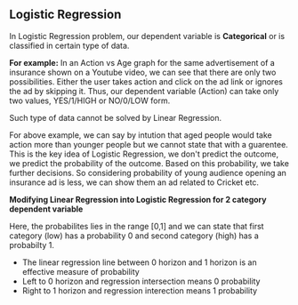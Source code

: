 ## Logistic Regression

In Logistic Regression problem, our dependent variable is **Categorical** or is classified in certain type of data.

**For example:** In an Action vs Age graph for the same advertisement of a insurance shown on a Youtube video, we can see that there are only two possibilities. Either the user takes action and click on the ad link or ignores the ad by skipping it.
Thus, our dependent variable (Action) can take only two values, YES/1/HIGH or NO/0/LOW form.

Such type of data cannot be solved by Linear Regression.

For above example, we can say by intution that aged people would take action more than younger people but we cannot state that with a guarentee. This is the key idea of Logistic Regression, we don't predict the outcome, we predict the probability of the outcome.
Based on this probability, we take further decisions. 
So considering probability of young audience opening an insurance ad is less, we can show them an ad related to Cricket etc.

**Modifying Linear Regression into Logistic Regression for 2 category dependent variable**

Here, the probabilites lies in the range [0,1] and we can state that first category (low) has a probability 0 and second category (high) has a probabilty 1.
* The linear regression line between 0 horizon and 1 horizon is an effective measure of probability 
* Left to 0 horizon and regression intersection means 0 probability
* Right to 1 horizon and regression interection means 1 probability

